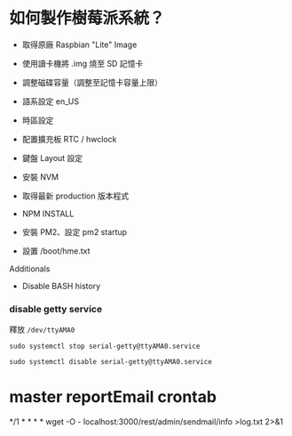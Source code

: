 如何製作樹莓派系統？
=====================

* 取得原廠 Raspbian "Lite" Image
* 使用讀卡機將 .img 燒至 SD 記憶卡

* 調整磁碟容量（調整至記憶卡容量上限）
* 語系設定 en_US
* 時區設定
* 配置擴充板 RTC / hwclock
* 鍵盤 Layout 設定
* 安裝 NVM
* 取得最新 production 版本程式
* NPM INSTALL
* 安裝 PM2、設定 pm2 startup
* 設置 /boot/hme.txt


Additionals

* Disable BASH history


### disable getty service

釋放 `/dev/ttyAMA0`

```
sudo systemctl stop serial-getty@ttyAMA0.service
```

```
sudo systemctl disable serial-getty@ttyAMA0.service
```


# master reportEmail crontab
*/1 * * * * wget -O - localhost:3000/rest/admin/sendmail/info >log.txt 2>&1
